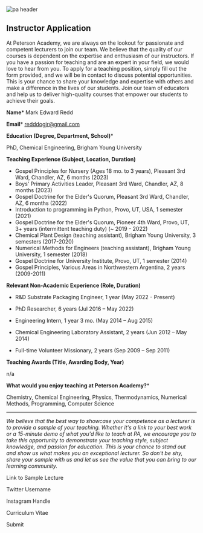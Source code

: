 ![pa header](https://petersonacademy.com/wp-content/uploads/2023/09/pa-header-2.svg)

## Instructor Application

At Peterson Academy, we are always on the lookout for passionate and competent lecturers to join our team. We believe that the quality of our courses is dependent on the expertise and enthusiasm of our instructors. If you have a passion for teaching and are an expert in your field, we would love to hear from you. To apply for a teaching position, simply fill out the form provided, and we will be in contact to discuss potential opportunities. This is your chance to share your knowledge and expertise with others and make a difference in the lives of our students. Join our team of educators and help us to deliver high-quality courses that empower our students to achieve their goals.

**Name*** Mark Edward Redd

**Email*** redddogjr@gmail.com

**Education (Degree, Department, School)***

PhD, Chemical Engineering, Brigham Young University

**Teaching Experience (Subject, Location, Duration)**

- Gospel Principles for Nursery (Ages 18 mo. to 3 years), Pleasant 3rd Ward, Chandler, AZ, 6 months (2023)
- Boys' Primary Activities Leader, Pleasant 3rd Ward, Chandler, AZ, 8 months (2023)
- Gospel Doctrine for the Elder's Quorum, Pleasant 3rd Ward, Chandler, AZ, 6 months (2022)
- Introduction to programming in Python, Provo, UT, USA, 1 semester (2021)
- Gospel Doctrine for the Elder's Quorum, Pioneer 4th Ward, Provo, UT, 3+ years (intermittent teaching duty) (~ 2019 - 2022)
- Chemical Plant Design (teaching assistant), Brigham Young University, 3 semesters (2017-2020)
- Numerical Methods for Engineers (teaching assistant), Brigham Young University, 1 semester (2018)
- Gospel Doctrine for University Institute, Provo, UT, 1 semester (2014)
- Gospel Principles, Various Areas in Northwestern Argentina, 2 years (2009-2011)

**Relevant Non-Academic Experience (Role, Duration)**

- R&D Substrate Packaging Engineer, 1 year (May 2022 - Present)

- PhD Researcher, 6 years (Jul 2016 – May 2022)

- Engineering Intern, 1 year 3 mo. (May 2014 – Aug 2015)

- Chemical Engineering Laboratory Assistant, 2 years (Jun 2012 – May 2014)
- Full-time Volunteer Missionary,  2 years (Sep 2009 – Sep 2011)

**Teaching Awards (Title, Awarding Body, Year)**

n/a

**What would you enjoy teaching at Peterson Academy?***

Chemistry, Chemical Engineering, Physics, Thermodynamics, Numerical Methods, Programming, Computer Science

------

 *We believe that the best way to showcase your competence as a lecturer is to provide a sample of your teaching. Whether it's a link to your best work or a 15-minute demo of what you'd like to teach at PA, we encourage you to take this opportunity to demonstrate your teaching style, subject knowledge, and passion for education. This is your chance to stand out and show us what makes you an exceptional lecturer. So don't be shy, share your sample with us and let us see the value that you can bring to our learning community.*

Link to Sample Lecture

Twitter Username

Instagram Handle

Curriculum Vitae

Submit
